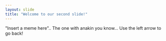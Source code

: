 ```yaml
---
layout: slide
title: "Welcome to our second slide!"
---
```

"Insert a meme here".. The one with anakin you know... 
Use the left arrow to go back!
